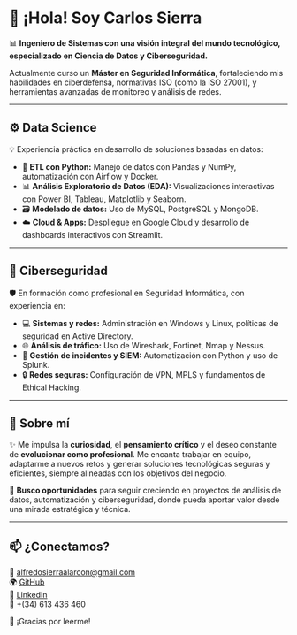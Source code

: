 # 👋 ¡Hola! Soy Carlos Sierra  

📊 **Ingeniero de Sistemas con una visión integral del mundo tecnológico, especializado en Ciencia de Datos y Ciberseguridad.**  

Actualmente curso un **Máster en Seguridad Informática**, fortaleciendo mis habilidades en ciberdefensa, normativas ISO (como la ISO 27001), y herramientas avanzadas de monitoreo y análisis de redes.

---

## ⚙️ Data Science  
💡 Experiencia práctica en desarrollo de soluciones basadas en datos:  
- 🔄 **ETL con Python:** Manejo de datos con Pandas y NumPy, automatización con Airflow y Docker.  
- 📊 **Análisis Exploratorio de Datos (EDA):** Visualizaciones interactivas con Power BI, Tableau, Matplotlib y Seaborn.  
- 🗃️ **Modelado de datos:** Uso de MySQL, PostgreSQL y MongoDB.  
- ☁️ **Cloud & Apps:** Despliegue en Google Cloud y desarrollo de dashboards interactivos con Streamlit.  

---

## 🔐 Ciberseguridad  
🛡️ En formación como profesional en Seguridad Informática, con experiencia en:  
- 💻 **Sistemas y redes:** Administración en Windows y Linux, políticas de seguridad en Active Directory.  
- 🌐 **Análisis de tráfico:** Uso de Wireshark, Fortinet, Nmap y Nessus.  
- 🚨 **Gestión de incidentes y SIEM:** Automatización con Python y uso de Splunk.  
- 🔒 **Redes seguras:** Configuración de VPN, MPLS y fundamentos de Ethical Hacking.  

---

## 💬 Sobre mí  
✨ Me impulsa la **curiosidad**, el **pensamiento crítico** y el deseo constante de **evolucionar como profesional**. Me encanta trabajar en equipo, adaptarme a nuevos retos y generar soluciones tecnológicas seguras y eficientes, siempre alineadas con los objetivos del negocio.

🚀 **Busco oportunidades** para seguir creciendo en proyectos de análisis de datos, automatización y ciberseguridad, donde pueda aportar valor desde una mirada estratégica y técnica.

---

## 📫 ¿Conectamos?
📧 alfredosierraalarcon@gmail.com  
🌍 [GitHub](https://github.com/casierraal)  
🔗 [LinkedIn](https://www.linkedin.com/in/caalsial)  
📱 +(34) 613 436 460 

🫶 ¡Gracias por leerme!  


